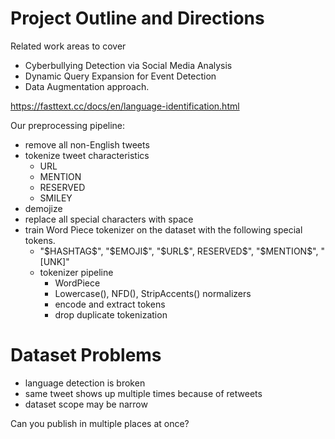 # Project Outline and Directions
Related work areas to cover 
- Cyberbullying Detection via Social Media Analysis 
- Dynamic Query Expansion for Event Detection
- Data Augmentation approach. 

https://fasttext.cc/docs/en/language-identification.html

Our preprocessing pipeline: 
 - remove all non-English tweets 
 - tokenize tweet characteristics 
	 - URL
	 - MENTION
	 - RESERVED
	 - SMILEY
- demojize 
- replace all special characters with space 
- train Word Piece tokenizer on the dataset with the following special tokens. 
	- "\$HASHTAG\$", "\$EMOJI\$", "\$URL\$", RESERVED\$", "\$MENTION$", "[UNK]"
	- tokenizer pipeline 
		- WordPiece
		- Lowercase(), NFD(), StripAccents() normalizers 
		- encode and extract tokens 
		- drop duplicate tokenization 

# Dataset Problems 
- language detection is broken 
- same tweet shows up multiple times because of retweets 
- dataset scope may be narrow

Can you publish in multiple places at once? 